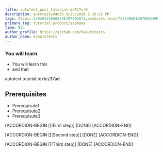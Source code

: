 ```yaml
---
title: autotest_pool_tutorial-deT1Yvr0
description: autotesty84q15_9/25/2020 1:18:26 PM
tags: [topic:139269250608756787992873,products:tech/73554900100700000996,tutorial:experience/advanced]
primary_tag: tutorial:product/sapHana
time: 833
author_profile: https://github.com/ksAutotests
author_name: ksAutotests
---
```

### You will learn
- You will learn this
- and that

autotest tutorial textez37ad

## Prerequisites
- Prerequisute1
- Prerequisute2
- Prerequisute3

[ACCORDION-BEGIN [](First step)]
[DONE]
[ACCORDION-END]

[ACCORDION-BEGIN [](Second step)]
[DONE]
[ACCORDION-END]

[ACCORDION-BEGIN [](Third step)]
[DONE]
[ACCORDION-END]

